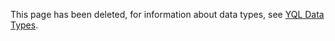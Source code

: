 This page has been deleted, for information about data types, see [YQL Data Types](../yql/reference/types/index.md).

